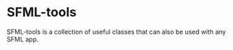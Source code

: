 SFML-tools
==========

SFML-tools is a collection of useful classes that can also be used with any SFML app.
